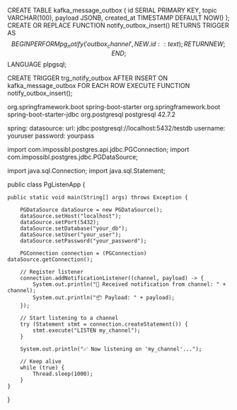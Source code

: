 CREATE TABLE kafka_message_outbox (
    id SERIAL PRIMARY KEY,
    topic VARCHAR(100),
    payload JSONB,
    created_at TIMESTAMP DEFAULT NOW()
);
CREATE OR REPLACE FUNCTION notify_outbox_insert()
RETURNS TRIGGER AS $$
BEGIN
    PERFORM pg_notify('outbox_channel', NEW.id::text);
    RETURN NEW;
END;
$$ LANGUAGE plpgsql;

CREATE TRIGGER trg_notify_outbox
AFTER INSERT ON kafka_message_outbox
FOR EACH ROW EXECUTE FUNCTION notify_outbox_insert();

<dependencies>
    <dependency>
        <groupId>org.springframework.boot</groupId>
        <artifactId>spring-boot-starter</artifactId>
    </dependency>
    <dependency>
        <groupId>org.springframework.boot</groupId>
        <artifactId>spring-boot-starter-jdbc</artifactId>
    </dependency>
    <dependency>
        <groupId>org.postgresql</groupId>
        <artifactId>postgresql</artifactId>
        <version>42.7.2</version>
    </dependency>
</dependencies>

spring:
  datasource:
    url: jdbc:postgresql://localhost:5432/testdb
    username: youruser
    password: yourpass

import com.impossibl.postgres.api.jdbc.PGConnection;
import com.impossibl.postgres.jdbc.PGDataSource;

import java.sql.Connection;
import java.sql.Statement;

public class PgListenApp {

    public static void main(String[] args) throws Exception {

        PGDataSource dataSource = new PGDataSource();
        dataSource.setHost("localhost");
        dataSource.setPort(5432);
        dataSource.setDatabase("your_db");
        dataSource.setUser("your_user");
        dataSource.setPassword("your_password");

        PGConnection connection = (PGConnection) dataSource.getConnection();

        // Register listener
        connection.addNotificationListener((channel, payload) -> {
            System.out.println("🔔 Received notification from channel: " + channel);
            System.out.println("📦 Payload: " + payload);
        });

        // Start listening to a channel
        try (Statement stmt = connection.createStatement()) {
            stmt.execute("LISTEN my_channel");
        }

        System.out.println("✅ Now listening on 'my_channel'...");

        // Keep alive
        while (true) {
            Thread.sleep(1000);
        }
    }
}

